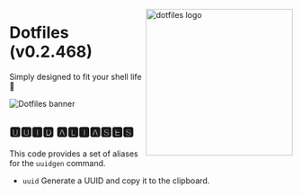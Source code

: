 <!-- markdownlint-disable MD033 MD041 -->

<img src="https://kura.pro/dotfiles/v2/images/logos/dotfiles.svg"
alt="dotfiles logo" width="261" align="right" />

<!-- markdownlint-enable MD033 MD041 -->

# Dotfiles (v0.2.468)

Simply designed to fit your shell life 🐚

![Dotfiles banner][banner]

## 🆄🆄🅸🅳 🅰🅻🅸🅰🆂🅴🆂

This code provides a set of aliases for the `uuidgen` command.

- `uuid` Generate a UUID and copy it to the clipboard.

[banner]: https://kura.pro/dotfiles/v2/images/titles/title-dotfiles.svg
